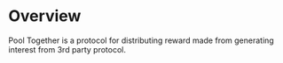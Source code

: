 # Overview

Pool Together is a protocol for distributing reward made from generating interest from 3rd party protocol.